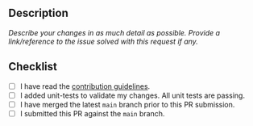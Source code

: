 ## Description

*Describe your changes in as much detail as possible. Provide a link/reference to the issue solved with this request if any.*

## Checklist

- [ ] I have read the [contribution guidelines](../CONTRIBUTING.md).
- [ ] I added unit-tests to validate my changes. All unit tests are passing. 
- [ ] I have merged the latest `main` branch prior to this PR submission.
- [ ] I submitted this PR against the `main` branch. 